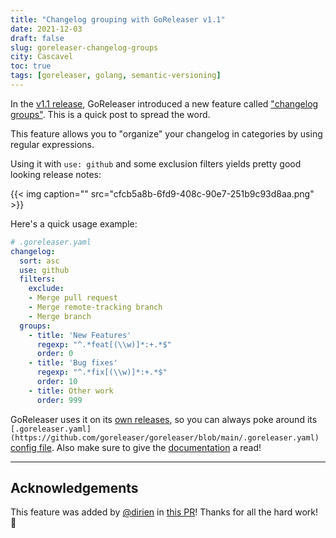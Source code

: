 ```yaml
---
title: "Changelog grouping with GoReleaser v1.1"
date: 2021-12-03
draft: false
slug: goreleaser-changelog-groups
city: Cascavel
toc: true
tags: [goreleaser, golang, semantic-versioning]
---
```


In the [v1.1 release](https://github.com/goreleaser/goreleaser/releases/tag/v1.1.0), GoReleaser introduced a new feature called ["changelog groups"](https://goreleaser.com/customization/changelog/). This is a quick post to spread the word.

This feature allows you to "organize" your changelog in categories by using regular expressions.

Using it with `use: github` and some exclusion filters yields pretty good looking release notes:

{{< img caption="" src="cfcb5a8b-6fd9-408c-90e7-251b9c93d8aa.png" >}}

Here's a quick usage example:

```yaml
# .goreleaser.yaml
changelog:
  sort: asc
  use: github
  filters:
    exclude:
    - Merge pull request
    - Merge remote-tracking branch
    - Merge branch
  groups:
    - title: 'New Features'
      regexp: "^.*feat[(\\w)]*:+.*$"
      order: 0
    - title: 'Bug fixes'
      regexp: "^.*fix[(\\w)]*:+.*$"
      order: 10
    - title: Other work
      order: 999
```

GoReleaser uses it on its [own releases](https://github.com/goreleaser/goreleaser/releases), so you can always poke around its `[.goreleaser.yaml](https://github.com/goreleaser/goreleaser/blob/main/.goreleaser.yaml)` [config file](https://github.com/goreleaser/goreleaser/blob/main/.goreleaser.yaml). Also make sure to give the [documentation](https://goreleaser.com/customization/changelog/?h=groups) a read!

---

## Acknowledgements

This feature was added by [@dirien](https://github.com/dirien) in [this PR](https://github.com/goreleaser/goreleaser/pull/2670)! Thanks for all the hard work! 🙏
